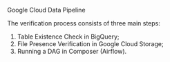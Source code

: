 Google Cloud Data Pipeline

The verification process consists of three main steps:

1. Table Existence Check in BigQuery;
2. File Presence Verification in Google Cloud Storage;
3. Running a DAG in Composer (Airflow).

